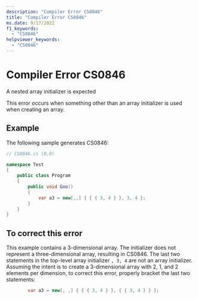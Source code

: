 ```yaml
---
description: "Compiler Error CS0846"
title: "Compiler Error CS0846"
ms.date: 9/17/2022
f1_keywords:
  - "CS0846"
helpviewer_keywords:
  - "CS0846"
---
```

# Compiler Error CS0846

A nested array initializer is expected

This error occurs when something other than an array initializer is used when creating an array.

## Example

 The following sample generates CS0846:

```csharp
// CS0846.cs (0,0)

namespace Test
{
    public class Program
    {
        public void Goo()
        {
            var a3 = new[,,] { { { 3, 4 } }, 3, 4 };
        }
    }
}

```

## To correct this error

This example contains a 3-dimensional array.  The initializer does not represent a three-dimensional array, resulting in CS0846.  The last two statements in the top-level array initializer `, 3, 4` are not an array initializer.  Assuming the intent is to create a 3-dimensional array with 2, 1, and 2 elements per dimension, to correct this error, properly bracket the last two statements:

```csharp
        var a3 = new[, ,] { { { 3, 4 } }, { { 3, 4 } } };
```
